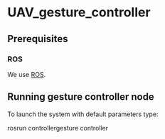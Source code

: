 # UAV_gesture_controller

## Prerequisites

### ROS 
We use [ROS](http://www.ros.org/). 

## Running gesture controller node
To launch the system with default parameters type:

rosrun controllergesture controller
